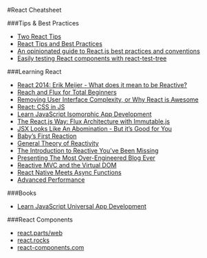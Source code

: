 #React Cheatsheet

###Tips & Best Practices

* [Two React Tips](https://medium.com/@dan_abramov/two-weird-tricks-that-fix-react-7cf9bbdef375)
* [React Tips and Best Practices](http://aeflash.com/2015-02/react-tips-and-best-practices.html)
* [An opinionated guide to React.js best practices and conventions](https://web-design-weekly.com/2015/01/29/opinionated-guide-react-js-best-practices-conventions/)
* [Easily testing React components with react-test-tree](https://medium.com/qubit-engineering/easily-testing-react-components-with-react-test-tree-f9e1668b1c2d)

###Learning React

* [React 2014: Erik Meijer - What does it mean to be Reactive?](https://www.youtube.com/watch?v=sTSQlYX5DU0)
* [Reach and Flux for Total Beginners](http://prestonparry.com/articles/ReactCurriculum/)
* [Removing User Interface Complexity, or Why React is Awesome](http://jlongster.com/Removing-User-Interface-Complexity,-or-Why-React-is-Awesome)
* [React: CSS in JS](https://speakerdeck.com/vjeux/react-css-in-js)
* [Learn JavaScript Isomorphic App Development](https://leanpub.com/learn-javascript-react-nodejs-es6/)
* [The React.js Way: Flux Architecture with Immutable.js](http://blog.risingstack.com/the-react-js-way-flux-architecture-with-immutable-js/)
* [JSX Looks Like An Abomination - But it’s Good for You](https://medium.com/javascript-scene/jsx-looks-like-an-abomination-1c1ec351a918)
* [Baby’s First Reaction](https://medium.com/javascript-scene/baby-s-first-reaction-2103348eccdd)
* [General Theory of Reactivity](https://github.com/kriskowal/gtor)
* [The Introduction to Reactive You've Been Missing](https://gist.github.com/staltz/868e7e9bc2a7b8c1f754)
* [Presenting The Most Over-Engineered Blog Ever](http://jlongster.com/Presenting-The-Most-Over-Engineered-Blog-Ever)
* [Reactive MVC and the Virtual DOM](http://futurice.com/blog/reactive-mvc-and-the-virtual-dom)
* [React Native Meets Async Functions](https://medium.com/the-exponent-log/react-native-meets-async-functions-3e6f81111173)
* [Advanced Performance](https://facebook.github.io/react/docs/advanced-performance.html)

###Books

* [Learn JavaScript Universal App Development](https://leanpub.com/learn-javascript-react-nodejs-es6/)

###React Components

* [react.parts/web](https://react.parts/web)
* [react.rocks](http://react.rocks/)
* [react-components.com](http://react-components.com/)